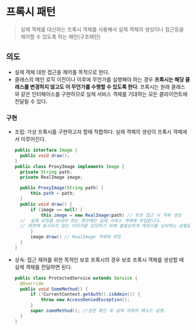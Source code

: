 # 프록시 패턴

> 실제 객체를 대신하는 프록시 객체를 사용해서 실제 객체의 생성이나 접근등을 제어할 수 있도록 하는 패턴(구조패턴)

## 의도

- 실제 객체 대한 접근을 제어를 목적으로 한다.
- 클래스의 메인 로직 이전이나 이후에 무언가를 실행해야 하는 경우 **프록시는 해당 클래스를 변경하지 않고도 이 무언가를 수행할 수 있도록 한다**. 프록시는 원래 클래스와 같은 인터페이스를 구현하므로 실제 서비스 객체를 기대하는 모든 클라이언트에 전달될 수 있다.

### 구현

- 조립: 가상 프록시를 구현하고자 할때 적합하다. 실제 객체의 생성이 프록시 객체에서 이루어진다.

  ```java
  public interface Image {
  	public void draw();
  }
  public class ProxyImage implements Image {
  	private String path;
  	private RealImage image;

  	public ProxyImage(String path) [
  		this.path = path;
  	]
  	public void draw() {
  		if (image == null) {
  			this.image = new RealImage(path) // 최초 접근 시 객체 생성
  	//  실제 요청을 보내야 하는 경우에만 실제 서비스 객체에 위임합니다.
  	// 화면에 표시되지 않는 이미지를 로딩하기 위해 불필요하게 메모리를 낭비하는 상황을 방지한다.
  		}
  		image.draw() // RealImage 객체에 위임
  	}
  }
  ```

- 상속: 접근 제어를 위한 목적인 보호 프록시의 경우 보호 프록시 객체를 생성할 때 실제 객체를 전달하면 된다.
  ```java
  public class ProtectedService extends Service {
  	@Override
  	public void SomeMethod() {
  		if (!CurrentContext.getAuth().isAdmin()) {
  			throw new AccessDeniedException();
  		}
  		super.someMethod(); //권한 확인 후 실제 객체의 메소드 실행.
  	}
  }
  ```
